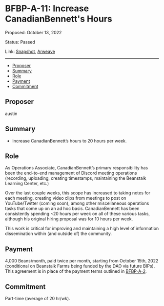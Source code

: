 # BFBP-A-11: Increase CanadianBennett's Hours

Proposed: October 13, 2022

Status: Passed

Link: [Snapshot](https://snapshot.org/#/beanstalkfarmsbudget.eth/proposal/0x4a20d8a80076485846bcadd1acf1a15b4e29c28b469f5a3727ff0e9eea4f0b71), [Arweave](https://arweave.net/H1F_hul917b8Vz65dubtfdKF7x0bk1V9iQ8V4nxtMms)

---

- [Proposer](#proposer)
- [Summary](#summary)
- [Role](#role)
- [Payment](#payment)
- [Commitment](#commitment)

## Proposer

austin

## Summary

* Increase CanadianBennett’s hours to 20 hours per week.

## Role

As Operations Associate, CanadianBennett’s primary responsibility has been the end-to-end management of Discord meeting operations (recording, uploading, creating timestamps, maintaining the Beanstalk Learning Center, etc.)

Over the last couple weeks, this scope has increased to taking notes for each meeting, creating video clips from meetings to post on YouTube/Twitter (coming soon), among other miscellaneous operations tasks that come up on an ad hoc basis. CanadianBennett has been consistently spending ~20 hours per week on all of these various tasks, although his original hiring proposal was for 10 hours per week. 

This work is critical for improving and maintaining a high level of information dissemination within (and outside of) the community.

## Payment

4,000 Beans/month, paid twice per month, starting from October 15th, 2022 (conditional on Beanstalk Farms being funded by the DAO via future BIPs). This agreement is in place of the payment terms outlined in [BFBP-A-2](https://snapshot.org/#/beanstalkfarmsbudget.eth/proposal/0x5873dc652ee9e8d45e91f2c4cd37e2d35b3993190e1a61c5d9f24099a6acf1ee).

## Commitment

Part-time (average of 20 hr/wk).
